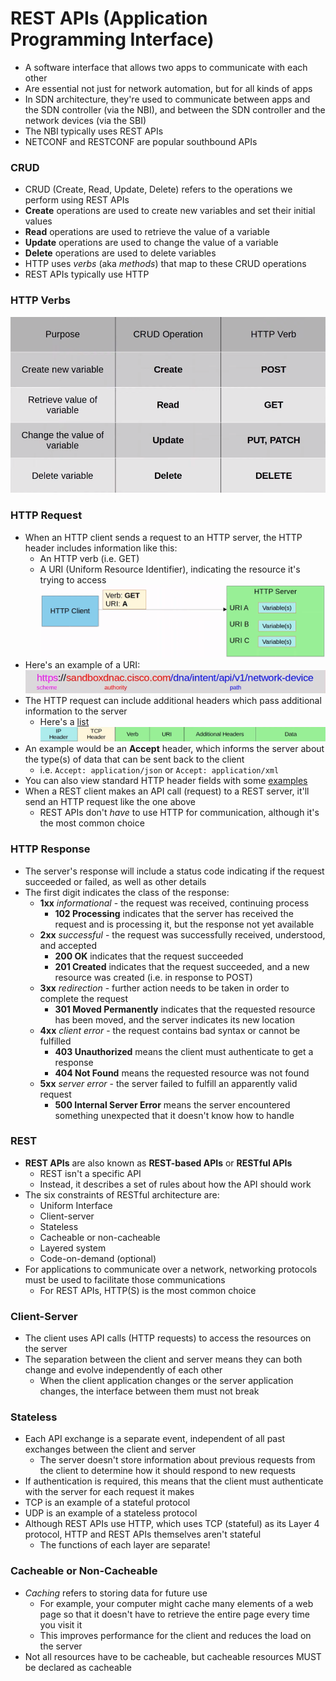 # REST APIs (Application Programming Interface)
- A software interface that allows two apps to communicate with each other
- Are essential not just for network automation, but for all kinds of apps
- In SDN architecture, they're used to communicate between apps and the SDN controller (via the NBI), and between the SDN controller and the network devices (via the SBI)
- The NBI typically uses REST APIs
- NETCONF and RESTCONF are popular southbound APIs
### CRUD
- CRUD (Create, Read, Update, Delete) refers to the operations we perform using REST APIs
- **Create** operations are used to create new variables and set their initial values
- **Read** operations are used to retrieve the value of a variable
- **Update** operations are used to change the value of a variable
- **Delete** operations are used to delete variables
- HTTP uses *verbs* (aka *methods*) that map to these CRUD operations
- REST APIs typically use HTTP
### HTTP Verbs
![](attachments/f9b44aaf2ed980eb0a829c565bb310ed.png)
### HTTP Request
- When an HTTP client sends a request to an HTTP server, the HTTP header includes information like this:
	- An HTTP verb (i.e. GET)
	- A URI (Uniform Resource Identifier), indicating the resource it's trying to access
![](attachments/1b125fa3448286d63754b478faa5ea1d.png)
- Here's an example of a URI:
![](attachments/c5695e65549203ac1819aae996940618.png)
- The HTTP request can include additional headers which pass additional information to the server
	- Here's a [list](https://developer.mozilla.org/en-US/docs/Web/HTTP/Headers)
![](attachments/fd8f38a9fd1d9d0477074b9e1ad41e5f.png)
- An example would be an **Accept** header, which informs the server about the type(s) of data that can be sent back to the client
	- i.e. `Accept: application/json` or `Accept: application/xml`
- You can also view standard HTTP header fields with some [examples](https://en.wikipedia.org/wiki/List_of_HTTP_header_fields)
- When a REST client makes an API call (request) to a REST server, it'll send an HTTP request like the one above
	- REST APIs don't *have* to use HTTP for communication, although it's the most common choice
### HTTP Response
- The server's response will include a status code indicating if the request succeeded or failed, as well as other details
- The first digit indicates the class of the response:
	- **1xx** *informational* - the request was received, continuing process
		- **102 Processing** indicates that the server has received the request and is processing it, but the response not yet available
	- **2xx** *successful* - the request was successfully received, understood, and accepted
		- **200 OK** indicates that the request succeeded
		- **201 Created** indicates that the request succeeded, and a new resource was created (i.e. in response to POST)
	- **3xx** *redirection* - further action needs to be taken in order to complete the request
		- **301 Moved Permanently** indicates that the requested resource has been moved, and the server indicates its new location
	- **4xx** *client error* - the request contains bad syntax or cannot be fulfilled
		- **403 Unauthorized** means the client must authenticate to get a response
		- **404 Not Found** means the requested resource was not found
	- **5xx** *server error* - the server failed to fulfill an apparently valid request
		- **500 Internal Server Error** means the server encountered something unexpected that it doesn't know how to handle
### REST
- **REST APIs** are also known as **REST-based APIs** or **RESTful APIs**
	- REST isn't a specific API
	- Instead, it describes a set of rules about how the API should work
- The six constraints of RESTful architecture are:
	- Uniform Interface
	- Client-server
	- Stateless
	- Cacheable or non-cacheable
	- Layered system
	- Code-on-demand (optional)
- For applications to communicate over a network, networking protocols must be used to facilitate those communications
	- For REST APIs, HTTP(S) is the most common choice
### Client-Server
- The client uses API calls (HTTP requests) to access the resources on the server
- The separation between the client and server means they can both change and evolve independently of each other
	- When the client application changes or the server application changes, the interface between them must not break
### Stateless
- Each API exchange is a separate event, independent of all past exchanges between the client and server
	- The server doesn't store information about previous requests from the client to determine how it should respond to new requests
- If authentication is required, this means that the client must authenticate with the server for each request it makes
- TCP is an example of a stateful protocol
- UDP is an example of a stateless protocol
- Although REST APIs use HTTP, which uses TCP (stateful) as its Layer 4 protocol, HTTP and REST APIs themselves aren't stateful
	- The functions of each layer are separate!
### Cacheable or Non-Cacheable
- *Caching* refers to storing data for future use
	- For example, your computer might cache many elements of a web page so that it doesn't have to retrieve the entire page every time you visit it
	- This improves performance for the client and reduces the load on the server
- Not all resources have to be cacheable, but cacheable resources MUST be declared as cacheable